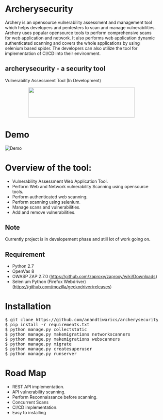 Archerysecurity
=================
Archery is an opensource vulnerability assessment and management tool which helps developers and pentesters to scan and manage vulnerabilities. Archery uses popular opensource tools to perform comprehensive scans for web application and network. It also performs web application dynamic authenticated scanning and covers the whole applications by using selenium based spider. The developers can also utilize the tool for implementation of CI/CD into their environment.

## archerysecurity - a security tool
Vulnerability Assessment Tool (In Development)


<p align="center">
  <img width="350" height="100" src="https://raw.githubusercontent.com/anandtiwarics/archerysecurity/master/archerysecurity/static/photo.png">
</p>

# Demo
![Demo](https://github.com/anandtiwarics/archerysecurity/blob/master/Photos/archery_demo.gif)


# Overview of the tool:
* Vulnerability Assessment Web Application Tool.
* Perform Web and Network vulnerability Scanning using opensource tools.
* Perform authenticated web scanning.
* Perform scanning using selenium.
* Manage scans and vulnerabilities.
* Add and remove vulnerabilities.

## Note
Currently project is in developement phase and still lot of work going on.

## Requirement

* Python 2.7
* OpenVas 8 
* OWASP ZAP 2.7.0 (https://github.com/zaproxy/zaproxy/wiki/Downloads)
* Selenium Python (Firefox Webdriver) (https://github.com/mozilla/geckodriver/releases)

# Installation #

<pre>
$ git clone https://github.com/anandtiwarics/archerysecurity.git
$ pip install -r requirements.txt
$ python manage.py collectstatic
$ python manage.py makemigrations networkscanners
$ python manage.py makemigrations webscanners
$ python manage.py migrate
$ python manage.py createsuperuser
$ python manage.py runserver
</pre>

# Road Map
* REST API implementation.
* API vulnerability scanning.
* Perform Reconnaissance before scanning.
* Concurrent Scans
* CI/CD implementation.
* Easy to installing
